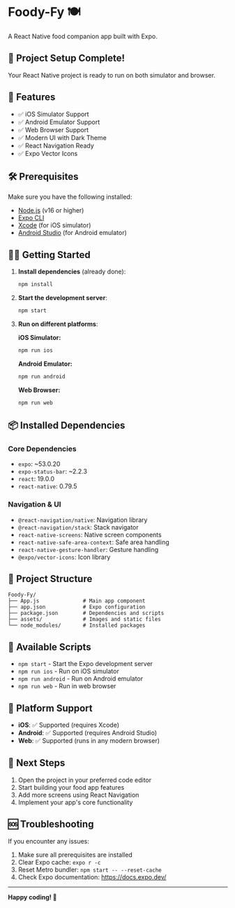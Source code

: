 # Foody-Fy 🍽️

A React Native food companion app built with Expo.

## 🚀 Project Setup Complete!

Your React Native project is ready to run on both simulator and browser.

## 📱 Features

- ✅ iOS Simulator Support
- ✅ Android Emulator Support  
- ✅ Web Browser Support
- ✅ Modern UI with Dark Theme
- ✅ React Navigation Ready
- ✅ Expo Vector Icons

## 🛠️ Prerequisites

Make sure you have the following installed:
- [Node.js](https://nodejs.org/) (v16 or higher)
- [Expo CLI](https://docs.expo.dev/get-started/installation/)
- [Xcode](https://developer.apple.com/xcode/) (for iOS simulator)
- [Android Studio](https://developer.android.com/studio) (for Android emulator)

## 🏃‍♂️ Getting Started

1. **Install dependencies** (already done):
   ```bash
   npm install
   ```

2. **Start the development server**:
   ```bash
   npm start
   ```

3. **Run on different platforms**:

   **iOS Simulator:**
   ```bash
   npm run ios
   ```

   **Android Emulator:**
   ```bash
   npm run android
   ```

   **Web Browser:**
   ```bash
   npm run web
   ```

## 📦 Installed Dependencies

### Core Dependencies
- `expo`: ~53.0.20
- `expo-status-bar`: ~2.2.3
- `react`: 19.0.0
- `react-native`: 0.79.5

### Navigation & UI
- `@react-navigation/native`: Navigation library
- `@react-navigation/stack`: Stack navigator
- `react-native-screens`: Native screen components
- `react-native-safe-area-context`: Safe area handling
- `react-native-gesture-handler`: Gesture handling
- `@expo/vector-icons`: Icon library

## 🎨 Project Structure

```
Foody-Fy/
├── App.js              # Main app component
├── app.json            # Expo configuration
├── package.json        # Dependencies and scripts
├── assets/             # Images and static files
└── node_modules/       # Installed packages
```

## 🔧 Available Scripts

- `npm start` - Start the Expo development server
- `npm run ios` - Run on iOS simulator
- `npm run android` - Run on Android emulator
- `npm run web` - Run in web browser

## 📱 Platform Support

- **iOS**: ✅ Supported (requires Xcode)
- **Android**: ✅ Supported (requires Android Studio)
- **Web**: ✅ Supported (runs in any modern browser)

## 🎯 Next Steps

1. Open the project in your preferred code editor
2. Start building your food app features
3. Add more screens using React Navigation
4. Implement your app's core functionality

## 🆘 Troubleshooting

If you encounter any issues:

1. Make sure all prerequisites are installed
2. Clear Expo cache: `expo r -c`
3. Reset Metro bundler: `npm start -- --reset-cache`
4. Check Expo documentation: https://docs.expo.dev/

---

**Happy coding! 🎉** 